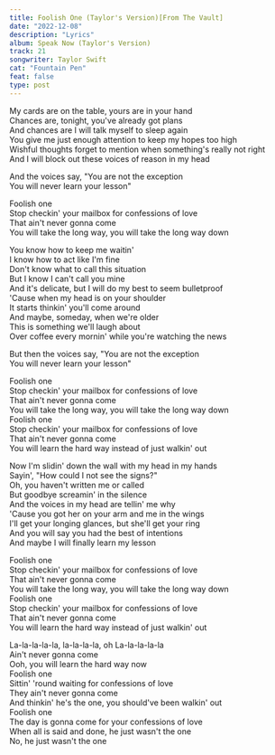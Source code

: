 ```yaml
---
title: Foolish One (Taylor's Version)[From The Vault]
date: "2022-12-08"
description: "Lyrics"
album: Speak Now (Taylor's Version)
track: 21
songwriter: Taylor Swift
cat: "Fountain Pen"
feat: false
type: post
---
```


<p className="verse-one">
My cards are on the table, yours are in your hand <br />
Chances are, tonight, you've already got plans <br />
And chances are I will talk myself to sleep again <br />
You give me just enough  attention to keep my hopes too high <br />
Wishful thoughts forget to mention when something's really not right <br />
And I will block out these voices of reason in my head
</p>
<p className="pre-chorus">
And the voices say, "You are not the exception <br />
You will never learn your lesson"
</p>
<p className="chorus">
Foolish one <br />
Stop checkin' your mailbox for confessions of love <br />
That ain't never gonna come <br />
You will take the long way, you will take the long way down
</p>
<p className="verse-two">
You know how to keep me waitin' <br />
I know how to act like I'm fine <br />
Don't know what to call this situation <br />
But I know I can't call you mine <br />
And it's delicate, but I will do my best to seem bulletproof <br />
'Cause when my head is on your shoulder <br />
It starts thinkin' you'll come around <br />
And maybe, someday, when we're older <br />
This is something we'll laugh about <br />
Over coffee every mornin' while you're watching the news
</p>
<p className="pre-chorus">
But then the voices say, "You are not the exception <br />
You will never learn your lesson"
</p>
<p className="chorus">
Foolish one <br />
Stop checkin' your mailbox for confessions of love <br />
That ain't never gonna come <br />
You will take the long way, you will take the long way down <br />
Foolish one <br />
Stop checkin' your mailbox for confessions of love <br />
That ain't never gonna come <br />
You will learn the hard way instead of just walkin' out
</p>
<p className="bridge">
Now I'm slidin' down the wall with my head in my hands <br />
Sayin', "How could I not see the signs?" <br />
Oh, you haven't written me or called <br />
But goodbye screamin' in the silence <br />
And the voices in my head are tellin' me why <br />
'Cause you got her on your arm and me in the wings <br />
I'll get your longing glances, but she'll get your ring <br />
And you will say you had the best of intentions <br />
And maybe I will finally learn my lesson
</p>
<p className="chorus">
Foolish one <br />
Stop checkin' your mailbox for confessions of love <br />
That ain't never gonna come <br />
You will take the long way, you will take the long way down <br />
Foolish one <br />
Stop checkin' your mailbox for confessions of love <br />
That ain't never gonna come <br />
You will learn the hard way instead of just walkin' out
</p>
<p className="outro">
La-la-la-la-la, la-la-la-la, oh
La-la-la-la-la <br />
Ain't never gonna come <br />
Ooh, you will learn the hard way now <br />
Foolish one <br />
Sittin' 'round waiting for confessions of love <br />
They ain't never gonna come <br />
And thinkin' he's the one, you should've been walkin' out <br />
Foolish one <br />
The day is gonna come for your confessions of love <br />
When all is said and done, he just wasn't the one <br />
No, he just wasn't the one
</p>

